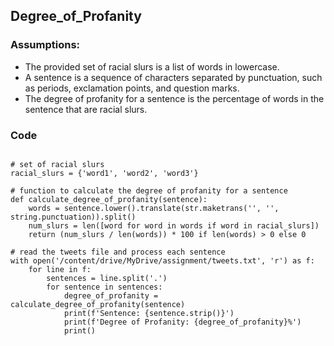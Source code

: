 ## Degree_of_Profanity

### Assumptions:

* The provided set of racial slurs is a list of words in lowercase.
* A sentence is a sequence of characters separated by punctuation, such as periods, exclamation points, and question marks.
* The degree of profanity for a sentence is the percentage of words in the sentence that are racial slurs.

### Code

```import string

# set of racial slurs
racial_slurs = {'word1', 'word2', 'word3'}

# function to calculate the degree of profanity for a sentence
def calculate_degree_of_profanity(sentence):
    words = sentence.lower().translate(str.maketrans('', '', string.punctuation)).split()
    num_slurs = len([word for word in words if word in racial_slurs])
    return (num_slurs / len(words)) * 100 if len(words) > 0 else 0

# read the tweets file and process each sentence
with open('/content/drive/MyDrive/assignment/tweets.txt', 'r') as f:
    for line in f:
        sentences = line.split('.')
        for sentence in sentences:
            degree_of_profanity = calculate_degree_of_profanity(sentence)
            print(f'Sentence: {sentence.strip()}')
            print(f'Degree of Profanity: {degree_of_profanity}%')
            print()
```

